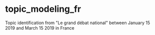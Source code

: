 # topic_modeling_fr
Topic identification from "Le grand débat national" between January 15 2019 and March 15 2019 in France
